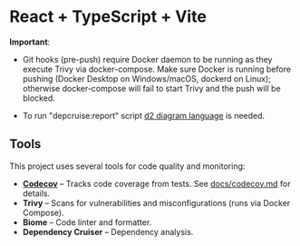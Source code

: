 # React + TypeScript + Vite

**Important**: 
- Git hooks (pre-push) require Docker daemon to be running as they execute Trivy via docker-compose. Make sure Docker is running before pushing (Docker Desktop on Windows/macOS, dockerd on Linux); otherwise docker-compose will fail to start Trivy and the push will be blocked.

- To run "depcruise:report" script [d2 diagram language](https://github.com/terrastruct/d2) is needed.

## Tools
This project uses several tools for code quality and monitoring:
- **[Codecov](https://codecov.io/)** – Tracks code coverage from tests. See [docs/codecov.md](./docs/codecov.md) for details.
- **Trivy** – Scans for vulnerabilities and misconfigurations (runs via Docker Compose).
- **Biome** – Code linter and formatter.
- **Dependency Cruiser** – Dependency analysis.
